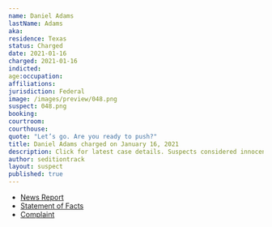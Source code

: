 ```yaml
---
name: Daniel Adams
lastName: Adams
aka:
residence: Texas
status: Charged
date: 2021-01-16
charged: 2021-01-16
indicted:
age:occupation:
affiliations:
jurisdiction: Federal
image: /images/preview/048.png
suspect: 048.png
booking:
courtroom:
courthouse:
quote: "Let’s go. Are you ready to push?"
title: Daniel Adams charged on January 16, 2021
description: Click for latest case details. Suspects considered innocent until proven guilty.
author: seditiontrack
layout: suspect
published: true
---
```

- [News Report](https://www.knoe.com/2021/01/17/la-man-and-cousin-arrested-following-capitol-riot/)
- [Statement of Facts](https://www.justice.gov/opa/page/file/1355876/download)
- [Complaint](https://www.justice.gov/opa/page/file/1355881/download)
